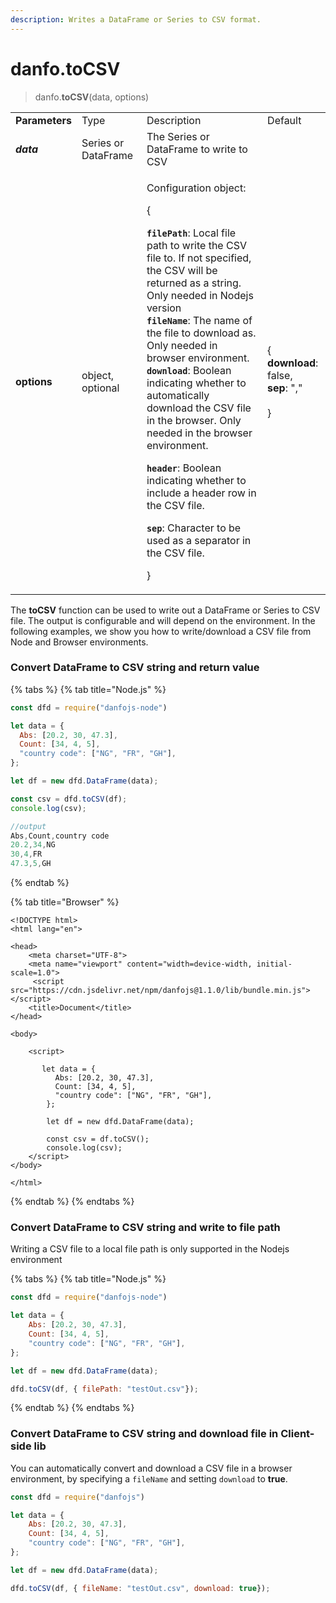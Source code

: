```yaml
---
description: Writes a DataFrame or Series to CSV format.
---
```


# danfo.toCSV

> danfo.**toCSV**(data, options)&#x20;

|                |                     |                                                                                                                                                                                                                                                                                                                                                                                                                                                                                                                                                                                                                                                                                                                                   |                                                                                     |
| -------------- | ------------------- | --------------------------------------------------------------------------------------------------------------------------------------------------------------------------------------------------------------------------------------------------------------------------------------------------------------------------------------------------------------------------------------------------------------------------------------------------------------------------------------------------------------------------------------------------------------------------------------------------------------------------------------------------------------------------------------------------------------------------------- | ----------------------------------------------------------------------------------- |
| **Parameters** | Type                | Description                                                                                                                                                                                                                                                                                                                                                                                                                                                                                                                                                                                                                                                                                                                       | Default                                                                             |
| _**data**_     | Series or DataFrame | The Series or DataFrame to write to CSV                                                                                                                                                                                                                                                                                                                                                                                                                                                                                                                                                                                                                                                                                           |                                                                                     |
| **options**    | object, optional    | <p>Configuration object:</p><p>{</p><p><strong><code>filePath</code></strong>: Local file path to write the CSV file to. If not specified, the CSV will be returned as a string. Only needed in Nodejs version<br><strong><code>fileName</code></strong>: The name of the file to download as. Only needed in browser environment.<br><strong><code>download</code></strong>: Boolean indicating whether to automatically download the CSV file in the browser. Only needed in the browser environment.</p><p><strong><code>header</code></strong>: Boolean indicating whether to include a header row in the CSV file.</p><p><strong><code>sep</code></strong>: Character to be used as a separator in the CSV file.</p><p>}</p> | <p>{<br><strong>download</strong>: false,<br><strong>sep</strong>: ","<br><br>}</p> |

The **toCSV** function can be used to write out a DataFrame or Series to CSV file. The output is configurable and will depend on the environment. In the following examples, we show you how to write/download a CSV file from Node and Browser environments.

### Convert DataFrame to CSV string and return value

{% tabs %}
{% tab title="Node.js" %}
```javascript
const dfd = require("danfojs-node")

let data = {
  Abs: [20.2, 30, 47.3],
  Count: [34, 4, 5],
  "country code": ["NG", "FR", "GH"],
};

let df = new dfd.DataFrame(data);

const csv = dfd.toCSV(df);
console.log(csv);

//output
Abs,Count,country code
20.2,34,NG
30,4,FR
47.3,5,GH
```
{% endtab %}

{% tab title="Browser" %}
```markup
<!DOCTYPE html>
<html lang="en">

<head>
    <meta charset="UTF-8">
    <meta name="viewport" content="width=device-width, initial-scale=1.0">
     <script src="https://cdn.jsdelivr.net/npm/danfojs@1.1.0/lib/bundle.min.js"></script>
    <title>Document</title>
</head>

<body>

    <script>

       let data = {
          Abs: [20.2, 30, 47.3],
          Count: [34, 4, 5],
          "country code": ["NG", "FR", "GH"],
        };
        
        let df = new dfd.DataFrame(data);
        
        const csv = df.toCSV();
        console.log(csv);
    </script>
</body>

</html>
```
{% endtab %}
{% endtabs %}

### Convert DataFrame to CSV string and write to file path

Writing a CSV file to a local file path is only supported in the Nodejs environment

{% tabs %}
{% tab title="Node.js" %}
```javascript
const dfd = require("danfojs-node")

let data = {
    Abs: [20.2, 30, 47.3],
    Count: [34, 4, 5],
    "country code": ["NG", "FR", "GH"],
};

let df = new dfd.DataFrame(data);

dfd.toCSV(df, { filePath: "testOut.csv"});
```
{% endtab %}
{% endtabs %}

### Convert DataFrame to CSV string and download file in Client-side lib

You can automatically convert and download a CSV file in a browser environment, by specifying a `fileName` and setting `download` to **true**.

```javascript
const dfd = require("danfojs")

let data = {
    Abs: [20.2, 30, 47.3],
    Count: [34, 4, 5],
    "country code": ["NG", "FR", "GH"],
};

let df = new dfd.DataFrame(data);

dfd.toCSV(df, { fileName: "testOut.csv", download: true});
```
